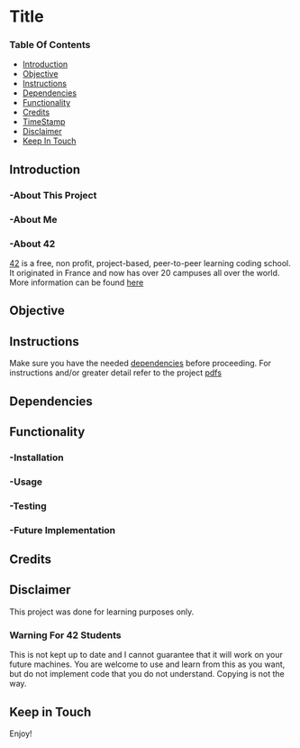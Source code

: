 # Title

### Table Of Contents
* [Introduction](#introduction)
* [Objective](#objective)
* [Instructions](#instructions)
* [Dependencies](#dependencies)
* [Functionality](#functionality)
* [Credits](#credits)
* [TimeStamp](#timestamp)
* [Disclaimer](#disclaimer)
* [Keep In Touch](#keep-in-touch)

## Introduction  

### -About This Project

### -About Me

### -About 42  
[42][42] is a free, non profit, project-based, peer-to-peer learning coding school. It originated in France and now has over 20 campuses all over the world. More information can be found [here][42] 

## Objective  

## Instructions
Make sure you have the needed [dependencies](#dependencies) before proceeding.
For instructions and/or greater detail refer to the project [pdfs][pdfs]  

## Dependencies  

## Functionality  

### -Installation 

### -Usage  

### -Testing  

### -Future Implementation  

## Credits  

## Disclaimer

This project was done for learning purposes only.  

### Warning For 42 Students

This is not kept up to date and I cannot guarantee that it will work on your future machines. You are welcome to use and learn from this as you want, but do not implement code that you do not understand. Copying is not the way. 

## Keep in Touch


Enjoy!

[42]: http://42.us.org "42 USA"
[pdfs]:  "Pdfs"
